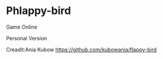 # Phlappy-bird
Game Online

Personal Version

Creadit:Ania Kubow
https://github.com/kubowania/flappy-bird
